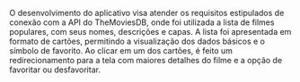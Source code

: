 O desenvolvimento do aplicativo visa atender os requisitos estipulados de conexão com a API do TheMoviesDB, onde foi utilizada a lista de filmes populares, com seus nomes, descrições e capas.
A lista foi apresentada em formato de cartões, permitindo a visualização dos dados básicos e o símbolo de favorito.
Ao clicar em um dos cartões, é feito um redirecionamento para a tela com maiores detalhes do filme e a opção de favoritar ou desfavoritar.
